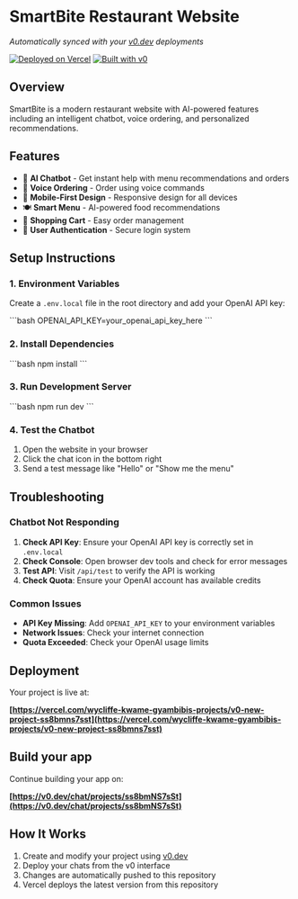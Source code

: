 # SmartBite Restaurant Website

*Automatically synced with your [v0.dev](https://v0.dev) deployments*

[![Deployed on Vercel](https://img.shields.io/badge/Deployed%20on-Vercel-black?style=for-the-badge&logo=vercel)](https://vercel.com/wycliffe-kwame-gyambibis-projects/v0-new-project-ss8bmns7sst)
[![Built with v0](https://img.shields.io/badge/Built%20with-v0.dev-black?style=for-the-badge)](https://v0.dev/chat/projects/ss8bmNS7sSt)

## Overview

SmartBite is a modern restaurant website with AI-powered features including an intelligent chatbot, voice ordering, and personalized recommendations.

## Features

- 🤖 **AI Chatbot** - Get instant help with menu recommendations and orders
- 🎤 **Voice Ordering** - Order using voice commands
- 📱 **Mobile-First Design** - Responsive design for all devices
- 🍽️ **Smart Menu** - AI-powered food recommendations
- 🛒 **Shopping Cart** - Easy order management
- 👤 **User Authentication** - Secure login system

## Setup Instructions

### 1. Environment Variables

Create a `.env.local` file in the root directory and add your OpenAI API key:

\`\`\`bash
OPENAI_API_KEY=your_openai_api_key_here
\`\`\`

### 2. Install Dependencies

\`\`\`bash
npm install
\`\`\`

### 3. Run Development Server

\`\`\`bash
npm run dev
\`\`\`

### 4. Test the Chatbot

1. Open the website in your browser
2. Click the chat icon in the bottom right
3. Send a test message like "Hello" or "Show me the menu"

## Troubleshooting

### Chatbot Not Responding

1. **Check API Key**: Ensure your OpenAI API key is correctly set in `.env.local`
2. **Check Console**: Open browser dev tools and check for error messages
3. **Test API**: Visit `/api/test` to verify the API is working
4. **Check Quota**: Ensure your OpenAI account has available credits

### Common Issues

- **API Key Missing**: Add `OPENAI_API_KEY` to your environment variables
- **Network Issues**: Check your internet connection
- **Quota Exceeded**: Check your OpenAI usage limits

## Deployment

Your project is live at:

**[https://vercel.com/wycliffe-kwame-gyambibis-projects/v0-new-project-ss8bmns7sst](https://vercel.com/wycliffe-kwame-gyambibis-projects/v0-new-project-ss8bmns7sst)**

## Build your app

Continue building your app on:

**[https://v0.dev/chat/projects/ss8bmNS7sSt](https://v0.dev/chat/projects/ss8bmNS7sSt)**

## How It Works

1. Create and modify your project using [v0.dev](https://v0.dev)
2. Deploy your chats from the v0 interface
3. Changes are automatically pushed to this repository
4. Vercel deploys the latest version from this repository
